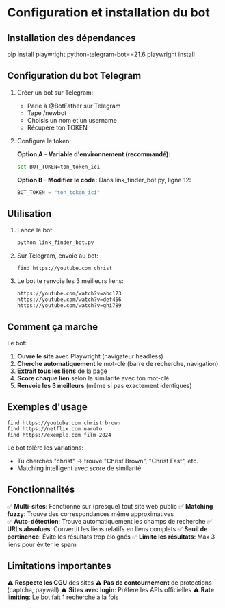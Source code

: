 # Configuration et installation du bot

## Installation des dépendances
pip install playwright python-telegram-bot==21.6
playwright install

## Configuration du bot Telegram

1. Créer un bot sur Telegram:
   - Parle à @BotFather sur Telegram
   - Tape /newbot
   - Choisis un nom et un username
   - Récupère ton TOKEN

2. Configure le token:
   
   **Option A - Variable d'environnement (recommandé):**
   ```bash
   set BOT_TOKEN=ton_token_ici
   ```
   
   **Option B - Modifier le code:**
   Dans link_finder_bot.py, ligne 12:
   ```python
   BOT_TOKEN = "ton_token_ici"
   ```

## Utilisation

1. Lance le bot:
   ```bash
   python link_finder_bot.py
   ```

2. Sur Telegram, envoie au bot:
   ```
   find https://youtube.com christ
   ```

3. Le bot te renvoie les 3 meilleurs liens:
   ```
   https://youtube.com/watch?v=abc123
   https://youtube.com/watch?v=def456  
   https://youtube.com/watch?v=ghi789
   ```

## Comment ça marche

Le bot:
1. **Ouvre le site** avec Playwright (navigateur headless)
2. **Cherche automatiquement** le mot-clé (barre de recherche, navigation)
3. **Extrait tous les liens** de la page
4. **Score chaque lien** selon la similarité avec ton mot-clé
5. **Renvoie les 3 meilleurs** (même si pas exactement identiques)

## Exemples d'usage

```
find https://youtube.com christ brown
find https://netflix.com naruto
find https://exemple.com film 2024
```

Le bot tolère les variations:
- Tu cherches "christ" → trouve "Christ Brown", "Christ Fast", etc.
- Matching intelligent avec score de similarité

## Fonctionnalités

✅ **Multi-sites**: Fonctionne sur (presque) tout site web public
✅ **Matching fuzzy**: Trouve des correspondances même approximatives  
✅ **Auto-détection**: Trouve automatiquement les champs de recherche
✅ **URLs absolues**: Convertit les liens relatifs en liens complets
✅ **Seuil de pertinence**: Évite les résultats trop éloignés
✅ **Limite les résultats**: Max 3 liens pour éviter le spam

## Limitations importantes

⚠️ **Respecte les CGU** des sites
⚠️ **Pas de contournement** de protections (captcha, paywall)
⚠️ **Sites avec login**: Préfère les APIs officielles
⚠️ **Rate limiting**: Le bot fait 1 recherche à la fois